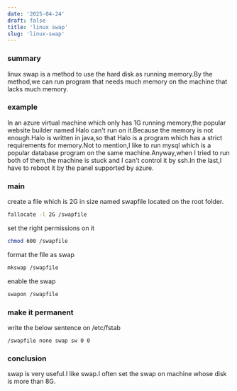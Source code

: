 ```yaml
---
date: '2025-04-24'
draft: false
title: 'linux swap'
slug: 'linux-swap'
---
```

### summary
linux swap is a method to use the hard disk as running memory.By the method,we can run program that needs much memory on the machine that lacks much memory.
### example
In an azure virtual machine which only has 1G running memory,the popular website builder named Halo can't run on it.Because the memory is not enough.Halo is written in java,so that Halo is a program which has a strict requirements for memory.Not to mention,I like to run mysql which is a popular database program on the same machine.Anyway,when I tried to run both of them,the machine is stuck and I can't control it by ssh.In the last,I have to reboot it by the panel supported by azure.
### main
create a file which is 2G in size named swapfile located on the root folder.
```bash
fallocate -l 2G /swapfile
```
set the right permissions on it
```bash
chmod 600 /swapfile
```
format the file as swap
```bash
mkswap /swapfile
```
enable the swap
```bash
swapon /swapfile
```
### make it permanent
write the below sentence on /etc/fstab
```
/swapfile none swap sw 0 0
```
### conclusion
swap is very useful.I like swap.I often set the swap on machine whose disk is more than 8G.